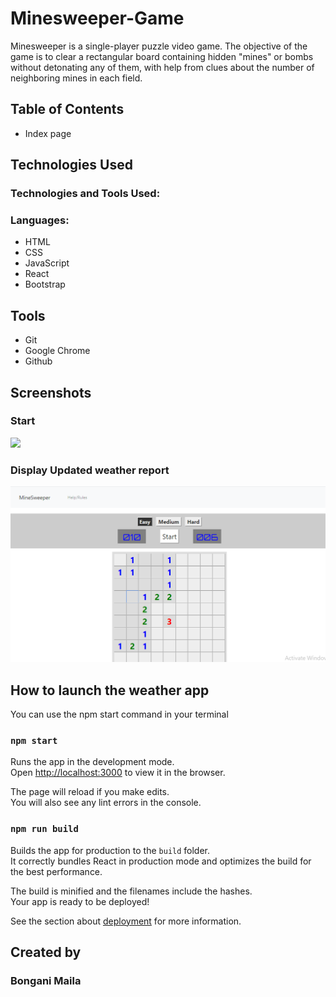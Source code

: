 # Minesweeper-Game

Minesweeper is a single-player puzzle video game. The objective of the game is to clear a rectangular board containing hidden "mines" or bombs without detonating any of them, with help from clues about the number of neighboring mines in each field.



## Table of Contents
- Index page


## Technologies Used
### Technologies and Tools Used:
### Languages:

- HTML
- CSS
- JavaScript
- React
- Bootstrap

## Tools
- Git
- Google Chrome
- Github

## Screenshots
### Start
![](https://github.com/BonganiMaila//blob/master/images/Screenshot%20(14).png)

### Display Updated weather report
![](https://github.com/BonganiMaila/Minesweeper-Game/blob/master/images/Screenshot%20(16).png)



## How to launch the weather app
You can use the npm start command in your terminal


### `npm start`

Runs the app in the development mode.<br />
Open [http://localhost:3000](http://localhost:3000) to view it in the browser.

The page will reload if you make edits.<br />
You will also see any lint errors in the console.


### `npm run build`

Builds the app for production to the `build` folder.<br />
It correctly bundles React in production mode and optimizes the build for the best performance.

The build is minified and the filenames include the hashes.<br />
Your app is ready to be deployed!

See the section about [deployment](https://facebook.github.io/create-react-app/docs/deployment) for more information.


## Created by
### Bongani Maila


